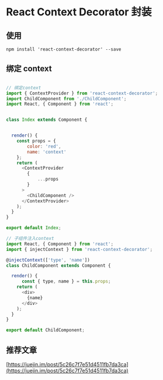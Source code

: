 # React Context Decorator 封装

## 使用
```
npm install 'react-context-decorator' --save
```

## 绑定 context

```javascript

// 绑定context
import { ContextProvider } from 'react-context-decorator';
import ChildComponent from './ChildComponent';
import React, { Component } from 'react';


class Index extends Component {


  render() {
    const props = {
        color: 'red',
        name: 'context'
    };
    return (
      <ContextProvider
        {
            ...props
        }
      >
        <ChildComponent />
      </ContextProvider>
    );
  }
}

export default Index;


```

```javascript
// 子组件注入context
import React, { Component } from 'react';
import { injectContext } from 'react-context-decorator';

@injectContext(['type', 'name'])
class ChildComponent extends Component {

  render() {
      const { type, name } = this.props;
    return (
      <div>
        {name} 
      </div>
    );
  }
}

export default ChildComponent;

```

## 推荐文章
[https://juejin.im/post/5c26c7f7e51d4511fb7da3ca](https://juejin.im/post/5c26c7f7e51d4511fb7da3ca)
